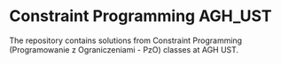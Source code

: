 # Constraint Programming AGH_UST

The repository contains solutions from Constraint Programming 
(Programowanie z Ograniczeniami - PzO) classes at AGH UST. 
